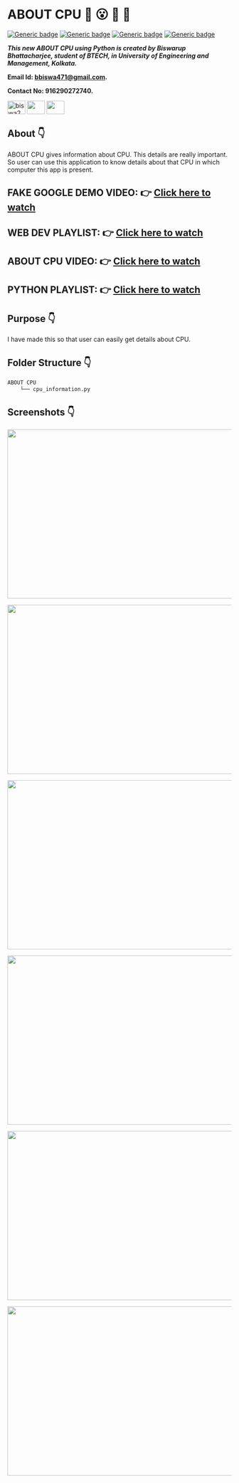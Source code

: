 # ABOUT CPU :star_struck: :open_mouth: :running: :star2:

[![Generic badge](https://img.shields.io/badge/advance-Python3-yellowgreen)](https://shields.io/) [![Generic badge](https://img.shields.io/badge/module-random-red)](https://shields.io/) [![Generic badge](https://img.shields.io/badge/module-time-brightgreen)](https://shields.io/) [![Generic badge](https://img.shields.io/badge/module-datetime-orange)](https://shields.io/) 
<br>

***This new ABOUT CPU using Python is created by Biswarup Bhattacharjee, student of BTECH, in University of Engineering and Management, Kolkata.***

**Email Id: bbiswa471@gmail.com.** 

**Contact No: 916290272740.** 


<p align="left">
<a href="https://www.facebook.com/profile.php?id=100070395300810" target="blank"><img align="center" src="https://cdn.jsdelivr.net/npm/simple-icons@3.0.1/icons/facebook.svg" alt="biswa2210" height="30" width="40" /></a>
<a href="https://instagram.com/biswarup2210" target="blank"><img align="center" src="https://cdn.jsdelivr.net/npm/simple-icons@3.0.1/icons/instagram.svg" alt="" height="30" width="40" /></a>
<a href="https://github.com/biswa2210" target="blank"><img align="center" src="https://cdn.jsdelivr.net/npm/simple-icons@3.0.1/icons/github.svg" alt="" height="30" width="40" /></a>
</p>

## About :point_down: 

<div align="justified">
    
ABOUT CPU gives information about CPU. This details are really important. So user can use this application to know details about that CPU in which computer this app is present.
 
</div>

## FAKE GOOGLE DEMO VIDEO: :point_right: <a href="https://www.youtube.com/watch?v=EOoiCryP1Wc&list=PL0lbDlMJ1h4hASHfEE-4cMS7CHRgtoxH5&index=9">Click here to watch</a>

## WEB DEV PLAYLIST: :point_right: <a href="https://www.youtube.com/watch?v=8_QAOpUdaIY&list=PL0lbDlMJ1h4hASHfEE-4cMS7CHRgtoxH5">Click here to watch</a>

## ABOUT CPU VIDEO: :point_right: <a href="https://www.youtube.com/watch?v=_Z6FWUcPD_c&list=PL0lbDlMJ1h4ikgkbohDuJurlnFvGzJCMr&index=3">Click here to watch</a>

## PYTHON PLAYLIST: :point_right: <a href="https://www.youtube.com/watch?v=SsKXFCSfQgw&list=PL0lbDlMJ1h4ikgkbohDuJurlnFvGzJCMr">Click here to watch</a>

## Purpose :point_down:

<div align="justified">
    
I have made this so that user can easily get details about CPU.

</div>


## Folder Structure :point_down:

```bash
ABOUT CPU
    └── cpu_information.py
```
    
## Screenshots :point_down: 

<div align="center">
    
<a href="fake1.png"><img src="fake1.png" width="800" height= "380"></a> 
    
<a href="fake2.png"><img src="fake2.png" width="800" height= "380"></a> 

<a href="fake3.png"><img src="fake3.png" width="800" height= "380"></a> 

<a href="fake4.png"><img src="fake4.png" width="800" height= "380"></a> 

<a href="fake5.png"><img src="fake5.png" width="800" height= "380"></a> 

<a href="fake6.png"><img src="fake6.png" width="800" height= "380"></a> 

</div>


